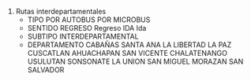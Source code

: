 1. Rutas interdepartamentales
    - TIPO
        POR AUTOBUS
        POR MICROBUS
    - SENTIDO
        REGRESO
        Regreso
        IDA
        Ida 
    - SUBTIPO 
        INTERDEPARTAMENTAL
    - DEPARTAMENTO
        CABAÑAS
        SANTA ANA
        LA LIBERTAD
        LA PAZ
        CUSCATLAN
        AHUACHAPAN
        SAN VICENTE
        CHALATENANGO
        USULUTAN
        SONSONATE
        LA UNION
        SAN MIGUEL
        MORAZAN
        SAN SALVADOR
